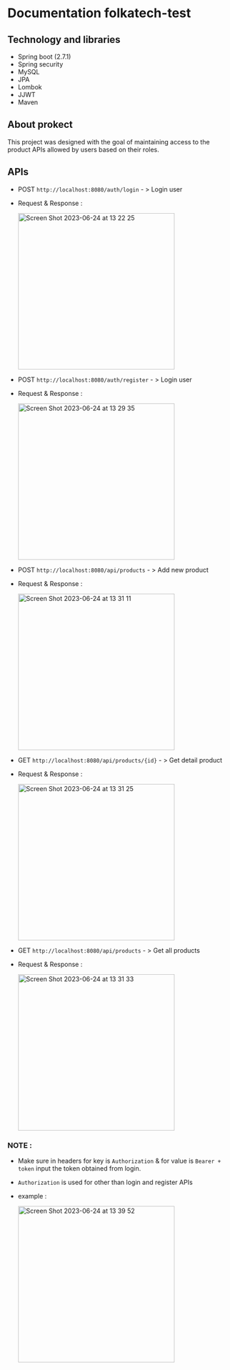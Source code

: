 # Documentation folkatech-test 


## Technology and libraries
- Spring boot (2.7.1)
- Spring security
- MySQL
- JPA
- Lombok
- JJWT
- Maven


## About prokect 
This project was designed with the goal of maintaining access to the product APIs allowed by users based on their roles.

## APIs
- POST `http://localhost:8080/auth/login` - > Login user
- Request & Response :

  <img width="350" alt="Screen Shot 2023-06-24 at 13 22 25" src="https://github.com/apekking28/folkatech-test/assets/106460262/a6c6bf38-ff4c-4080-b007-2eae710c6ae4">


- POST `http://localhost:8080/auth/register` - > Login user
- Request & Response :

  <img width="350" alt="Screen Shot 2023-06-24 at 13 29 35" src="https://github.com/apekking28/folkatech-test/assets/106460262/c636d7eb-8e31-45a9-9826-83be1157a70c">


- POST `http://localhost:8080/api/products` - > Add new product
- Request & Response :

  <img width="350" alt="Screen Shot 2023-06-24 at 13 31 11" src="https://github.com/apekking28/folkatech-test/assets/106460262/709a8861-73cc-453b-a637-393c34b9a032">


- GET `http://localhost:8080/api/products/{id}` - > Get detail product
- Request & Response :
  
  <img width="350" alt="Screen Shot 2023-06-24 at 13 31 25" src="https://github.com/apekking28/folkatech-test/assets/106460262/375e2609-d6bc-447f-ac60-a42d2fc6a9e4">



- GET `http://localhost:8080/api/products` - > Get all products
- Request & Response :

  <img width="350" alt="Screen Shot 2023-06-24 at 13 31 33" src="https://github.com/apekking28/folkatech-test/assets/106460262/12cef1ad-2dd7-461a-aa88-818a6629c8c1">



### NOTE : 
- Make sure in headers for key is `Authorization` & for value is `Bearer + token` input the token obtained from login.
- `Authorization` is used for other than login and register APIs
- example :

  <img width="350" alt="Screen Shot 2023-06-24 at 13 39 52" src="https://github.com/apekking28/folkatech-test/assets/106460262/34517df3-c4ea-4ae1-8fe2-e66e15c11ed7">








